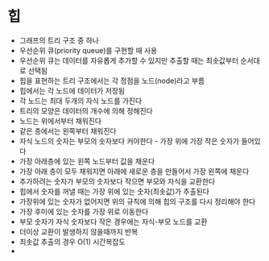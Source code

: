 # 힙

- 그래프의 트리 구조 중 하나
- 우선순위 큐(priority queue)를 구현할 때 사용
- 우선순위 큐는 데이터를 자유롭게 추가할 수 있지만 추출할 때는 최솟값부터 순서대로 선택됨
- 힙을 표현하는 트리 구조에서는 각 정점을 노드(node)라고 부름
- 힙에서는 각 노드에 데이터가 저장됨
- 각 노드는 최대 두개의 자식 노드를 가진다
- 트리의 모양은 데이터의 개수에 의해 정해진다
- 노드는 위에서부터 채워진다
- 같은 층에서는 왼쪽부터 채워진다
- 자식 노드의 숫자는 부모의 숫자보다 커야한다 - 가장 위에 가장 작은 숫자가 들어있다
- 가장 아래층에 있는 왼쪽 노드부터 값을 채운다
- 가장 아래 층이 모두 채워지면 아래에 새로운 층을 만들어서 가장 왼쪽에 채운다
- 추가하려는 숫자가 부모의 숫자보다 작으면 부모와 자식을 교환한다
- 힙에서 숫자를 꺼낼 때는 가장 위에 있는 숫자(최솟값)가 추출된다
- 가장위에 있는 숫자가 없어지면 위의 규칙에 의해 힙의 구조를 다시 정리해야 한다
- 가장 후미에 있는 숫자를 가장 위로 이동한다
- 부모 숫자가 자식 숫자보다 작은 경우에는 자식-부모 노드를 교환
- 더이상 교환이 발생하지 않을때까지 반복
- 최솟값 추출의 경우 O(1) 시간복잡도
-